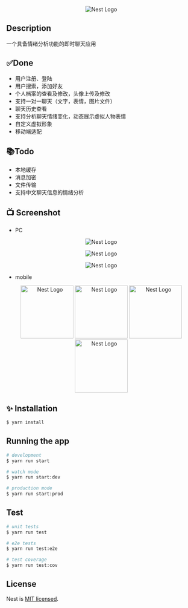 <p align="center">
  <img src="https://chat-1318225819.cos.ap-shanghai.myqcloud.com/assets/cover.png" alt="Nest Logo" />
</p>

<!--   <p align="center">一个具备情绪分析功能的即时聊天应用</p> -->

</p>
  <!--[![Backers on Open Collective](https://opencollective.com/nest/backers/badge.svg)](https://opencollective.com/nest#backer)
  [![Sponsors on Open Collective](https://opencollective.com/nest/sponsors/badge.svg)](https://opencollective.com/nest#sponsor)-->

## Description

一个具备情绪分析功能的即时聊天应用

## ✅Done

* 用户注册、登陆
* 用户搜索，添加好友
* 个人档案的查看及修改，头像上传及修改
* 支持一对一聊天（文字，表情，图片文件）
* 聊天历史查看
* 支持分析聊天情绪变化，动态展示虚拟人物表情
* 自定义虚拟形象
* 移动端适配

## 📚Todo

* 本地缓存
* 消息加密
* 文件传输
* 支持中文聊天信息的情绪分析

## 📺 Screenshot

* PC
<p align="center">
  <img src="https://chat-1318225819.cos.ap-shanghai.myqcloud.com/assets/pc_screenshot_1.png" alt="Nest Logo" />
</p>
<p align="center">
  <img src="https://chat-1318225819.cos.ap-shanghai.myqcloud.com/assets/pc_screenshot_2.png" alt="Nest Logo" />
</p>
<p align="center">
  <img src="https://chat-1318225819.cos.ap-shanghai.myqcloud.com/assets/pc_screenshot_3.png" alt="Nest Logo" />
</p>

* mobile

<p align="center">
  <img src="https://chat-1318225819.cos.ap-shanghai.myqcloud.com/assets/mobile_screenshot_1.jpeg" alt="Nest Logo" width="140" />
  <img src="https://chat-1318225819.cos.ap-shanghai.myqcloud.com/assets/mobile_screenshot_2.jpeg" alt="Nest Logo" width="140" />
  <img src="https://chat-1318225819.cos.ap-shanghai.myqcloud.com/assets/mobile_screenshot_3.jpeg" alt="Nest Logo" width="140" />
  <img src="https://chat-1318225819.cos.ap-shanghai.myqcloud.com/assets/mobile_screenshot_4.jpeg" alt="Nest Logo" width="140" />
  
</p>


## ✨ Installation

```bash
$ yarn install
```

## Running the app

```bash
# development
$ yarn run start

# watch mode
$ yarn run start:dev

# production mode
$ yarn run start:prod
```

## Test

```bash
# unit tests
$ yarn run test

# e2e tests
$ yarn run test:e2e

# test coverage
$ yarn run test:cov
```

## License

Nest is [MIT licensed](LICENSE).
